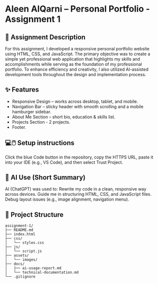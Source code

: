 # Aleen AlQarni – Personal Portfolio - Assignment 1

## 📌 Assignment Description
For this assignment, I developed a responsive personal portfolio website using HTML, CSS, and JavaScript. The primary objective was to create a simple yet professional web application that highlights my skills and accomplishments while serving as the foundation of my professional portfolio. To enhance efficiency and creativity, I also utilized AI-assisted development tools throughout the design and implementation process.

## ✨ Features
* Responsive Design – works across desktop, tablet, and mobile.
* Navigation Bar – sticky header with smooth scrolling and a mobile hamburger sidebar.
* About Me Section – short bio, education & skills list.
* Projects Section - 2 projects.
* Footer.
  
## 💻🖱️ Setup instructions
Click the blue Code button in the repository, copy the HTTPS URL, paste it into your IDE (e.g., VS Code), and then select Trust Project.

## 🤖 AI Use (Short Summary)
AI (ChatGPT) was used to:
Rewrite my code in a clean, responsive way across devices.
Guide me in structuring HTML, CSS, and JavaScript files.
Debug layout issues (e.g., image alignment, navigation menu).

## 📂 Project Structure
```
assignment-1/
├── README.md
├── index.html
├── css/
│   └── styles.css
├── js/
│   └── script.js
├── assets/
│   └── images/
├── docs/
│   ├── ai-usage-report.md
│   └── technical-documentation.md
└── .gitignore
```

